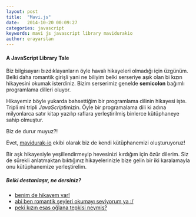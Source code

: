 ```yaml
---
layout: post
title:  "Mavi.js"
date:   2014-10-20 00:09:27
categories: javascript
keywords: mavi js javascript library mavidurakio
author: erayarslan
---
```


#### A JavaScript Library Tale

Biz bilgisayarı bızdıklayanların öyle havalı hikayeleri olmadığı için üzgünüm. Belki daha romantik girişli yani ne biliyim belki serseriye aşık olan bi kızın hikayesini okumak isterdiniz. Bizim serserimiz genelde **semicolon** bağımlı programlama dilleri oluyor.<!--more-->

Hikayemiz böyle yukarda bahsettiğim bir programlama dilinin hikayesi işte. Tripli mi tripli *JavaScript*imizin. Öyle bir programalama dili ki adına milyonlarca satır kitap yazılıp raflara yerleştirilmiş binlerce kütüphaneye sahip olmuştur.

Biz de durur muyuz?!

Evet, [mavidurak-io](https://github.com/mavidurak) ekibi olarak biz de kendi kütüphanemizi oluşturuyoruz!

Bir aşk hikayesiyle yeşillendirmeyip hevesinizi kırdığım için özür dilerim. Siz de sürekli anlatmaktan bıktığınız hikayelerinizle bize gelin bir iki karalamayla onu kütüphanemize yerleştirelim.

##### Belki destanlaşır, ne dersiniz?

- [benim de hikayem var!](https://github.com/mavidurak/mavi/pulls)
- [abi ben romantik şeyleri okumayı seviyorum ya :/](https://github.com/mavidurak/mavi)
- [peki kızın esas oğlana tepkisi neymiş?](https://github.com/mavidurak/mavi/blob/master/mavi.js)
